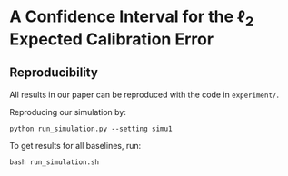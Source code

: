 # A Confidence Interval for the $\ell_2$ Expected Calibration Error

## Reproducibility
All results in our paper can be reproduced with the code in `experiment/`.

Reproducing our simulation by:
```{python}
python run_simulation.py --setting simu1
```
To get results for all baselines, run:
```{sh}
bash run_simulation.sh
```